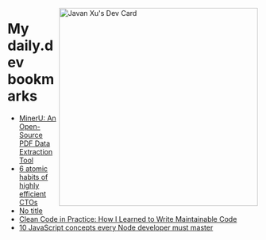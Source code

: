 
<a href="https://app.daily.dev/JavanXU"><img align="right" src="https://api.daily.dev/devcards/e45a150971844cd6959a94bb94e861ea.png?r=quw" width="400" alt="Javan Xu's Dev Card"/></a>

# My daily.dev bookmarks
<!-- daily.dev BOOKMARKS:START -->
- [MinerU: An Open-Source PDF Data Extraction Tool](https://app.daily.dev/posts/kAGDRs6au?utm_source=rss&utm_medium=bookmarks&utm_campaign=6ueXw3FRNQzpNtewCDbI6)
- [6 atomic habits of highly efficient CTOs](https://app.daily.dev/posts/6e24ykQBo?utm_source=rss&utm_medium=bookmarks&utm_campaign=6ueXw3FRNQzpNtewCDbI6)
- [No title](https://app.daily.dev/posts/y1Er4fmi4?utm_source=rss&utm_medium=bookmarks&utm_campaign=6ueXw3FRNQzpNtewCDbI6)
- [Clean Code in Practice: How I Learned to Write Maintainable Code](https://app.daily.dev/posts/utoitXqCV?utm_source=rss&utm_medium=bookmarks&utm_campaign=6ueXw3FRNQzpNtewCDbI6)
- [10 JavaScript concepts every Node developer must master](https://app.daily.dev/posts/HWmyHZ3ZV?utm_source=rss&utm_medium=bookmarks&utm_campaign=6ueXw3FRNQzpNtewCDbI6)
<!-- daily.dev BOOKMARKS:END -->
